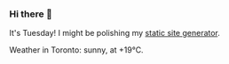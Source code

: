 ### Hi there :wave:

It's Tuesday! I might be polishing my [static site generator](https://github.com/bewuethr/pandoc-bash-blog).

Weather in Toronto: sunny, at +19°C.
